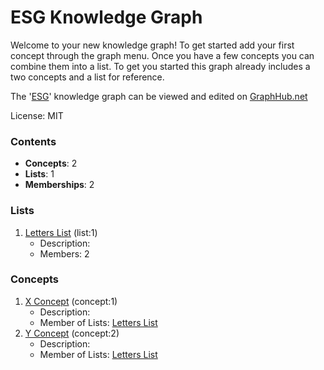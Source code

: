 # ESG Knowledge Graph

Welcome to your new knowledge graph! To get started add your first concept through the graph menu. Once you have a few concepts you can combine them into a list. To get you started this graph already includes a two concepts and a list for reference.

The '[ESG](https://graphhub.net/esg)' knowledge graph can be viewed and edited on [GraphHub.net](https://graphhub.net)

License: MIT
### Contents
- **Concepts**: 2
- **Lists**: 1
- **Memberships**: 2
### Lists
1. [Letters List](/esg/list/letters-list?id=1) (list:1)
   - Description: 
   - Members: 2
### Concepts
1. [X Concept](/esg/concept/x-concept?id=1) (concept:1)
   - Description: 
   - Member of Lists: [Letters List](/esg/list/letters-list?id=1)
1. [Y Concept](/esg/concept/y-concept?id=2) (concept:2)
   - Description: 
   - Member of Lists: [Letters List](/esg/list/letters-list?id=1)
